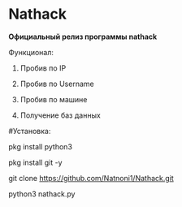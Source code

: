 # Nathack

**Официальный релиз программы nathack**

Функционал:

1. Пробив по IP

2. Пробив по Username

3. Пробив по машине

4. Получение баз данных

#Установка:

pkg install python3

pkg install git -y

git clone https://github.com/Natnoni1/Nathack.git

python3 nathack.py
